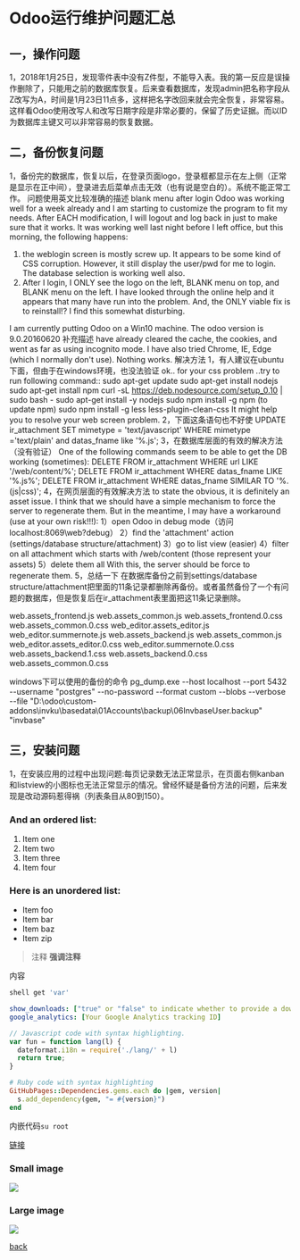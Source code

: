 # Odoo运行维护问题汇总

## 一，操作问题
1，2018年1月25日，发现零件表中没有Z件型，不能导入表。我的第一反应是误操作删除了，只能用之前的数据库恢复。后来查看数据库，发现admin把名称字段从Z改写为A，时间是1月23日11点多，这样把名字改回来就会完全恢复，非常容易。
这样看Odoo使用改写人和改写日期字段是非常必要的，保留了历史证据。而以ID为数据库主键又可以非常容易的恢复数据。

## 二，备份恢复问题
1，备份完的数据库，恢复以后，在登录页面logo，登录框都显示在左上侧（正常是显示在正中间），登录进去后菜单点击无效（也有说是空白的）。系统不能正常工作。
问题使用英文比较准确的描述
blank menu after login
Odoo was working well for a week already and I am starting to customize the program to fit my needs.  After EACH modification, I will logout and log back in just to make sure that it works.  It was working well last night before I left office, but this morning, the following happens:
1) the weblogin screen is mostly screw up.  It appears to be some kind of CSS corruption.  However, it still display the user/pwd for me to login.  The database selection is working well also.
2) After I login, I ONLY see the logo on the left, BLANK menu on top, and BLANK menu on the left.
I have looked through the online help and it appears that many have run into the problem.  And, the ONLY viable fix is to reinstall!?  I find this somewhat disturbing.

I am currently putting Odoo on a Win10 machine.   The odoo version is 9.0.20160620
补充描述
 have already cleared the cache, the cookies, and went as far as using incognito mode.  I have also tried Chrome, IE, Edge (which I normally don't use).  Nothing works.
解决方法
1，有人建议在ubuntu下面，但由于在windows环境，也没法验证
ok.. for your css problem ..try to run following command::
sudo apt-get update
sudo apt-get install nodejs
sudo apt-get install npm
curl -sL https://deb.nodesource.com/setup_0.10 | sudo bash -
sudo apt-get install -y nodejs
sudo npm install -g npm (to update npm)
sudo npm install -g less less-plugin-clean-css
It might help you to resolve your web screen problem.
2，下面这条语句也不好使
UPDATE ir_attachment 
SET mimetype = 'text/javascript' 
WHERE mimetype ='text/plain' 
and datas_fname like '%.js';
3，在数据库层面的有效的解决方法（没有验证）
One of the following commands seem to be able to get the DB working (sometimes):
DELETE FROM ir_attachment WHERE url LIKE '/web/content/%';
DELETE FROM ir_attachment WHERE datas_fname LIKE '%.js%';
DELETE FROM ir_attachment WHERE datas_fname SIMILAR TO '%.(js|css)';
4，在网页层面的有效解决方法
to state the obvious, it is definitely an asset issue. I think that we should have a simple mechanism to force the server to regenerate them. But in the meantime, I may have a workaround (use at your own risk!!!):
1）open Odoo in debug mode（访问localhost:8069\web?debug）
2）find the 'attachment' action (settings/database structure/attachment)
3）go to list view (easier)
4）filter on all attachment which starts with /web/content (those represent your assets)
5）delete them all
With this, the server should be force to regenerate them.
5，总结一下
在数据库备份之前到settings/database structure/attachment把里面的11条记录都删除再备份。或者虽然备份了一个有问题的数据库，但是恢复后在ir_attachment表里面把这11条记录删除。

web.assets_frontend.js
web.assets_common.js
web.assets_frontend.0.css
web.assets_common.0.css
web_editor.assets_editor.js
web_editor.summernote.js
web.assets_backend.js
web.assets_common.js
web_editor.assets_editor.0.css
web_editor.summernote.0.css
web.assets_backend.1.css
web.assets_backend.0.css
web.assets_common.0.css


windows下可以使用的备份的命令
pg_dump.exe --host localhost --port 5432 --username "postgres" --no-password --format custom --blobs --verbose --file "D:\odoo\custom-addons\invku\basedata\01Accounts\backup\06InvbaseUser.backup" "invbase"

## 三，安装问题
1，在安装应用的过程中出现问题:每页记录数无法正常显示，在页面右侧kanban和listview的小图标也无法正常显示的情况。曾经怀疑是备份方法的问题，后来发现是改动源码惹得祸（列表条目从80到150）。


### And an ordered list:
1.  Item one
1.  Item two
1.  Item three
1.  Item four

### Here is an unordered list:
*   Item foo
*   Item bar
*   Item baz
*   Item zip

> 注释
> **强调注释**

内容

```sh
shell get 'var'
```

```yml
show_downloads: ["true" or "false" to indicate whether to provide a download URL]
google_analytics: [Your Google Analytics tracking ID]
```

```js
// Javascript code with syntax highlighting.
var fun = function lang(l) {
  dateformat.i18n = require('./lang/' + l)
  return true;
}
```

```ruby
# Ruby code with syntax highlighting
GitHubPages::Dependencies.gems.each do |gem, version|
  s.add_dependency(gem, "= #{version}")
end
```

内嵌代码`su root`

[链接](http://123.com/art/abc.htm)

### Small image

![](https://assets-cdn.github.com/images/icons/emoji/octocat.png)

### Large image

![](https://guides.github.com/activities/hello-world/branching.png)

[back](../)
